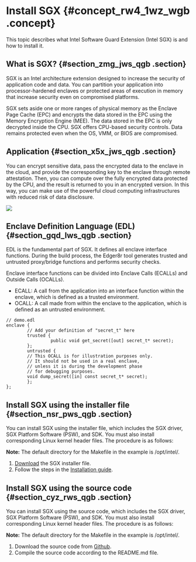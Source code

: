 # Install SGX {#concept_rw4_1wz_wgb .concept}

This topic describes what Intel Software Guard Extension \(Intel SGX\) is and how to install it.

## What is SGX? {#section_zmg_jws_qgb .section}

SGX is an Intel architecture extension designed to increase the security of application code and data. You can partition your application into processor-hardened enclaves or protected areas of execution in memory that increase security even on compromised platforms.

SGX sets aside one or more ranges of physical memory as the Enclave Page Cache \(EPC\) and encrypts the data stored in the EPC using the Memory Encryption Engine \(MEE\). The data stored in the EPC is only decrypted inside the CPU. SGX offers CPU-based security controls. Data remains protected even when the OS, VMM, or BIOS are compromised.

## Application {#section_x5x_jws_qgb .section}

You can encrypt sensitive data, pass the encrypted data to the enclave in the cloud, and provide the corresponding key to the enclave through remote attestation. Then, you can compute over the fully encrypted data protected by the CPU, and the result is returned to you in an encrypted version. In this way, you can make use of the powerful cloud computing infrastructures with reduced risk of data disclosure.

![](http://static-aliyun-doc.oss-cn-hangzhou.aliyuncs.com/assets/img/130463/156023045743200_en-US.png)

## Enclave Definition Language \(EDL\) {#section_gqd_lws_qgb .section}

EDL is the fundamental part of SGX. It defines all enclave interface functions. During the build process, the Edger8r tool generates trusted and untrusted proxy/bridge functions and performs security checks.

Enclave interface functions can be divided into Enclave Calls \(ECALLs\) and Outside Calls \(OCALLs\).

-   ECALL: A call from the application into an interface function within the enclave, which is defined as a trusted environment.
-   OCALL: A call made from within the enclave to the application, which is defined as an untrusted environment.

```
// demo.edl
enclave {
        // Add your definition of "secret_t" here
        trusted {
                 public void get_secret([out] secret_t* secret);
        };
        untrusted {
        // This OCALL is for illustration purposes only.
        // It should not be used in a real enclave,
        // unless it is during the development phase
        // for debugging purposes.
        void dump_secret([in] const secret_t* secret);
        };
};
```

## Install SGX using the installer file {#section_nsr_pws_qgb .section}

You can install SGX using the installer file, which includes the SGX driver, SGX Platform Software \(PSW\), and SDK. You must also install corresponding Linux kernel header files. The procedure is as follows:

**Note:** The default directory for the Makefile in the example is /opt/intel/.

1.  [Download](https://01.org/intel-software-guard-extensions/downloads) the SGX installer file.
2.  Follow the steps in the [Installation guide](https://download.01.org/intel-sgx/linux-2.0/docs/Intel_SGX_Installation_Guide_Linux_2.0_Open_Source.pdf).

## Install SGX using the source code {#section_cyz_rws_qgb .section}

You can install SGX using the source code, which includes the SGX driver, SGX Platform Software \(PSW\), and SDK. You must also install corresponding Linux kernel header files. The procedure is as follows:

**Note:** The default directory for the Makefile in the example is /opt/intel/.

1.  Download the source code from [Github](https://github.com/intel/linux-sgx).
2.  Compile the source code according to the README.md file.

